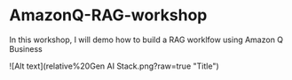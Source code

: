 # AmazonQ-RAG-workshop

In this workshop, I will demo how to build a RAG worklfow using Amazon Q Business

![Alt text](relative%20Gen AI Stack.png?raw=true "Title")
